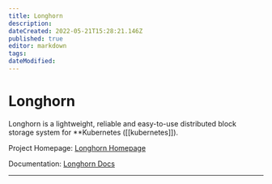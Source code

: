 ```yaml
---
title: Longhorn
description: 
dateCreated: 2022-05-21T15:28:21.146Z
published: true
editor: markdown
tags: 
dateModified: 
---
```

# Longhorn

Longhorn is a lightweight, reliable and easy-to-use distributed block storage system for **Kubernetes ([[kubernetes]]).

Project Homepage: [Longhorn Homepage](https://longhorn.io)

Documentation: [Longhorn Docs](https://longhorn.io/docs/)

---
